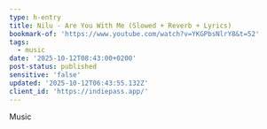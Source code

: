 ```yaml
---
type: h-entry
title: Nilu - Are You With Me (Slowed + Reverb + Lyrics)
bookmark-of: 'https://www.youtube.com/watch?v=YKGPbsNlrY8&t=52'
tags:
  - music
date: '2025-10-12T08:43:00+0200'
post-status: published
sensitive: 'false'
updated: '2025-10-12T06:43:55.132Z'
client_id: 'https://indiepass.app/'
---
```

Music
